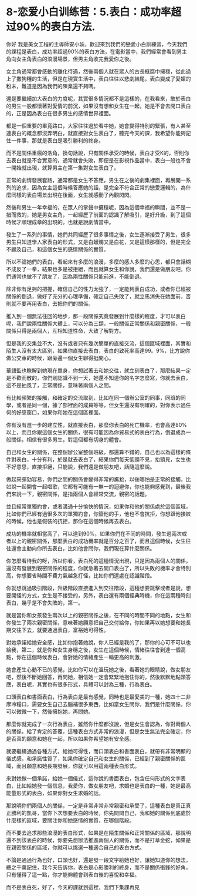 # 8-恋爱小白训练营：5.表白：成功率超过90%的表白方法.

你好 我是美女工程的主導師安小妖，歡迎來到我們的戀愛小白訓練音，今天我們的課程是表白，成功率超過90%的表白方法，在電影當中，我們經常會看到男主角向女主角表白的浪漫場景，但男主角收完我愛你之後。

女主角通常都會感動的離化待遇，然後兩個人就在眾人的古長框腐中擁穩，從此過上了撒狗糧的生活，但是在現實生活中，表白往往以悲劇結尾，表白變成了愛媚的粉末，難道是因為我們的陳業還不夠嗎。

還是要繼續加大表白的力度呢，其實很多情況都不是這樣的，在我看來，敢於表白的男生一般都懷著對愛情的前沉，如果沒有想和女生在一起，她是不會去開口表白的，正是因為表白在很多男生的感情世界裡面。

都是一個重要的畢竟路口，大家往往過於看中她，她會變得特別的緊張，有人甚至連表白的概念都沒弄明白，就直接對女生表白了，聽完今天的課，我希望你能夠記住一件事，那就是表白是吸引勝利的終身。

而不是關係重瘋的浩角，換句話說，只有關係承受的時候，表白才受K的，否則你去表白就是不合實意的，通常就會失敗，即便是在影視作品當中，表白一般也不會一開始就出現，就算男主在第一集對女生表白了。

正常的劇情發展套路，通常都是女生不答應，男生在之後的劇集裡面，再展開一系列的追求，因為女主這個時候答應她的話，是完全不符合正常的戀愛邏輯的，為什麼同樣的表白場景出現在後面，女生就感動了內觀閃閃。

然後和男生一年幸福的，在眾人的掌聲中擁穩呢，因為這個幸福的瞬間，並不是一措而救的，她是男女主角，一起經歷了前面的認識了解吸引，是好升級，到了這個時候才順理成章的出現的，也就是說劇情當中。

發生了一系列的事情，她們共同經歷了很多事情之後，女生逐漸接受了男生，很多男生只知道學人家表白的形式，又是白蠟燭又是白花，又是這樣那樣的，但是完全不顧及自己，和這個女生的感情關係的實質。

所以不論她們的表白，看起來有多麼的浪漫，多麼的感人多麼的心思，都只會話糊不成反了一拳，結果也多是被拒絕，而且就算女生和你說，我們還是做朋友吧，你們通常也做不了朋友了，因為兩性關係只能前進，不能倒退。

除非你有足夠的把握，確信自己的性力太強了，一定能夠表白成功，或者你已經被關係的倒退，做好了充分的心理準備，確定自己失敗了，就立馬消失在她面前，否則就不要再用表白，去把你們的關係。

推入到一個無法往回的地步，那一段關係究竟發展到什麼樣的程度，才可以表白呢，我們說兩性關係大體上，可以分為三類，一般關係正常關係和親密關係，一般關係只得是兩個人，互相知道性命，大致了解對方。

但是我的交集並不大，沒有或者只有幾次簡單的直接交流，這個區域裡面，其實和陌生人沒有太大區別，如果你直接去表白，表白的致死率高達99。9%，比方說你做公交車的時候，跟旁邊一個女生聊得挺開心。

華語監也瞭解到她現在單身，你想試著去和她交往，就立刻表白了，那麼結果一定是不歡而散的，你們剛認識不到一天，她還不知道你的名字怎麼寫，你就去表白，這不是抽風了，正常關係，意味著兩個人之間。

有比較頻繁的接觸，和確定的交流取到，比如在同一個辦公室的同事，同班的同學，或者是同一個，據了部裡面的成員等等，但女生還沒有明確的，對你表示過任何的好感窗口，如果你和她在這個區裡面。

你有沒有進一步的建立性，就直接表白，那麼你表白的死亡機率，也會高達80%以上，而且你跟這個女生的關係，很有可能因為你貿易式的表白行為，倒退成為一般關係，相信有很多男生，對這個都有切身的體會。

自己和女生的關係，在整個辦公室整個班級，都還算不錯的，自己也以為這樣的條件對表白，十分有利，於是就去表白了，結果你們每天低頭不見，抬頭見，女生也不好意思，直接拒絕，只能說，我們還是做朋友吧，話隨這麼說。

做起來彈劾容易，你們之間的關係會變得非常的尷尬，以後哪怕是正常的接觸，比如說一起開會一起唱歌，它都有可能有一無一的迴避你，你也能夠感覺到，最後我們來說一下，親密關係，是指兩個人會經常交流，親密的話題。

並且經常單獨約會，或者溝通十分愉快的情況，如果你和他的關係處於這個區域，比如你們已經有過很多次的單獨約會，你簽他的手，他也不會抗拒，你想跟他接紋的時候，他也是假裝的抗拒，那你在這個時候再去表白。

成功的機率就相當高了，可以達到90%，如果你們在不同的時間，發生過兩次或者以上的親密關係，那麼表白的成功機率就是百分之百了，而且這個時候，女生往往還會主動向你所去表白，比如他會問你，我們現在算什麼關係。

你怎麼看待我的呀，所以你看，表白死的這種情況出現，只是因為兩個人的關係，還沒有發展到親密關係的程度，你就急著去開口表白了，所以失敗的機率才會特別高，你想要省時間不費力氣越急打怪，比如你們還處在認識階段。

你就想跳過吸引階段，升級階段直接進入到交往階段，這種想要跳擊或者是說，想要開怪的方式，女生是不接受的，另外，表白還有兩個經典時機，你在這兩種時刻表白，幾乎是不會失敗的，第一。

就是當你和女孩發生兩次以上的親密關係之後，在不同的時間不同的地點，女生和你發生了兩次親密關係，意味著她願意把自己交付給你，你如果再以她想要和她長期交往下去，就要通過表白，富裕她可得性。

對她承諾給她安全感，比如你抱著她說，你人已經是我的了，那你的心可不可以也給我，第二，就是你和女生身穩之後，女生在這個時候，情緒往往會到達一個高點，你在這個時候表白，會對她的情緒產生一輪更高的刺激。

她會產生心動不已的感覺，比如你可以在溫玩她之後，看著她的眼睛說，做女朋友吧，然後不斷她回答，再問她，相信她一定會緊緊地抱住你的，然後默默地點頭答應，表白呢，其實也有很多形式，具體可以封為三種，行為表白。

口頭表白和書面表白，行為表白是最有感覺，同時也是最愛美的一種，她四十二非摩冷糧口，需要女生自己去腦補很多東西，比如當女生問你，我們是什麼關係，你可以微微一下，然後擁抱她，再問她。

那麼你就完成了一次行為表白，雖然你什麼都沒說，但是女生會認為，你對兩個人的關係，給了肯定的答覆，這種表白方式非常的浪漫，但是女生無法完全確定，你是否真的願意和她在一起，所以如果你希望她有安全感。

就要繼續通過各種方式，給她可得性，而口頭表白和書面表白，就帶有非常明顯的儀式感，和承諾性質了，如果你確定自己和女生的關係，已經到了親密關係的區域，而且願意和她長期發展，你就可以用這兩種表白形式。

來對她做一個承諾，給她一個儀式，這你說的書面表白，包含任何形式的文字表白，比如給她發一個信息，我愛你，做女朋友吧，求婚也是表白的一種，她是最高能量形式的表白，如果你對女生求婚的話。

那說明你們兩個人的關係，一定是非常非常非常親密和承受了，這種表白是真正真正勝利的凱哥，當你下次想要表白的時候，你先問問自己，我和她的關係到底處於什麼樣的區域，要關注你和她感情的實質，在哪個階段。

而不要去追求那些浪漫的表白形式，如果是在陌生關係和正常關係的區域，那說明還不到該表白的時候，你要先想辦法推進兩個人的關係，而不是打草金蛇，如果是在親密關係的區域，你就可以挑選一種適合自己的表白方式。

不論是通過行為也好，口頭也好，還是發一段文字給她也好，讓她知道你的想法，總之千萬記住，我今天告訴你，表白是心影勝利的終身，而不是關係衝鋒的好角，只有懂得了這一點，你才能夠體會到表白後的喜悅和幸福。

而不是表白死，好了，今天的課就到這裡，我們下集課再見